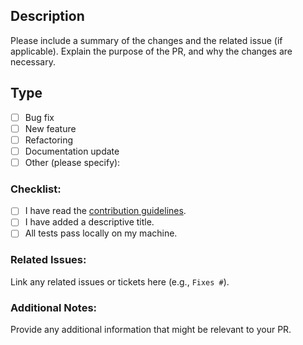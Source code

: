 ## Description

Please include a summary of the changes and the related issue (if applicable). Explain the purpose of the PR, and why the changes are necessary.

## Type

- [ ] Bug fix
- [ ] New feature
- [ ] Refactoring
- [ ] Documentation update
- [ ] Other (please specify):

### Checklist:

- [ ] I have read the [contribution guidelines](CONTRIBUTING.md).
- [ ] I have added a descriptive title.
- [ ] All tests pass locally on my machine.

### Related Issues:

Link any related issues or tickets here (e.g., `Fixes #`).

### Additional Notes:

Provide any additional information that might be relevant to your PR.
